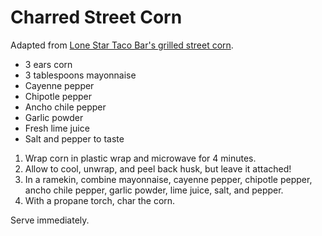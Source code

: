 # Charred Street Corn

Adapted from [Lone Star Taco Bar's grilled street corn](http://www.lonestar-boston.com/food.php).

- 3 ears corn
- 3 tablespoons mayonnaise
- Cayenne pepper
- Chipotle pepper
- Ancho chile pepper
- Garlic powder
- Fresh lime juice
- Salt and pepper to taste

1. Wrap corn in plastic wrap and microwave for 4 minutes.
2. Allow to cool, unwrap, and peel back husk, but leave it attached!
3. In a ramekin, combine mayonnaise, cayenne pepper, chipotle pepper, ancho chile pepper, garlic powder, lime juice, salt, and pepper.
4. With a propane torch, char the corn.

Serve immediately.
